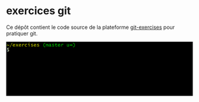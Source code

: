 # exercices git
























Ce dépôt contient le code source de la plateforme [git-exercises](https://gitexercises.fracz.com/) pour pratiquer git.
























![git-exercises](frontend/public/images/intro.gif)
